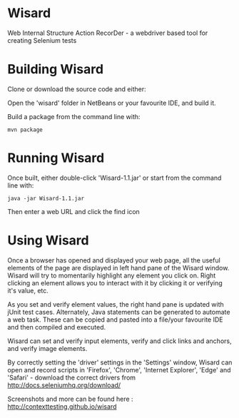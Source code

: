 Wisard
======

Web Internal Structure Action RecorDer - a webdriver based tool for creating Selenium tests

Building Wisard
===============

Clone or download the source code and either:

Open the 'wisard' folder in NetBeans or your favourite IDE, and build it.

Build a package from the command line with:

    mvn package 


Running Wisard
==============

Once built, either double-click 'Wisard-1.1.jar' or start from the command line with:

    java -jar Wisard-1.1.jar
    

Then enter a web URL and click the find icon

Using Wisard
============
Once a browser has opened and displayed your web page, all the useful elements of the page are displayed in left hand pane of the Wisard window. Wisard will try to momentarily highlight any element you click on. Right clicking an element allows you to interact with it by clicking it or verifying it's value, etc.

As you set and verify element values, the right hand pane is updated with jUnit test cases. Alternately, Java statements can be generated to automate a web task. These can be copied and pasted into a file/your favourite IDE and then compiled and executed.

Wisard can set and verify input elements, verify and click links and anchors, and verify image elements.

By correctly setting the 'driver' settings in the 'Settings' window, Wisard can open and record scripts in 'Firefox', 'Chrome', 'Internet Explorer', 'Edge' and 'Safari' - download the correct drivers from http://docs.seleniumhq.org/download/


Screenshots and more can be found here : http://contexttesting.github.io/wisard
